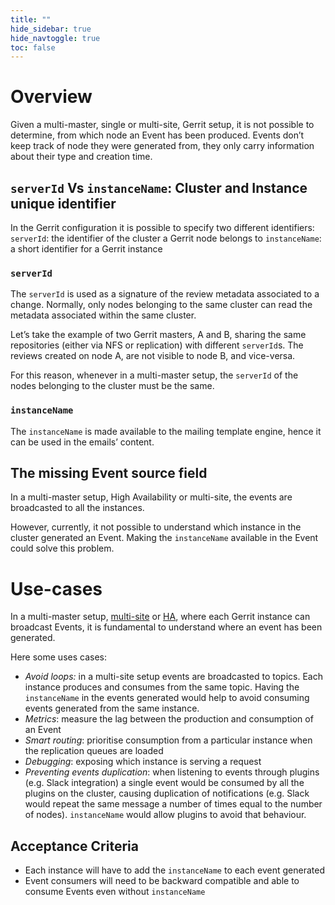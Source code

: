 ```yaml
---
title: ""
hide_sidebar: true
hide_navtoggle: true
toc: false
---
```


# Overview

Given a multi-master, single or multi-site, Gerrit setup, it is not possible to
determine, from which node an Event has been produced.
Events don’t keep track of node they were generated from, they only carry
information about their type and creation time.

## `serverId` Vs `instanceName`: Cluster and Instance unique identifier

In the Gerrit configuration it is possible to specify two different identifiers:
`serverId`: the identifier of the cluster a Gerrit node belongs to
`instanceName`: a short identifier for a Gerrit instance

### `serverId`

The `serverId` is used as a signature of the review metadata associated to a change.
Normally, only nodes belonging to the same cluster can read the metadata associated
within the same cluster.

Let’s take the example of two Gerrit masters, A and B, sharing the same repositories
(either via NFS or replication) with different `serverId`s. The reviews created
on node A, are not visible to node B, and vice-versa.

For this reason, whenever in a multi-master setup, the `serverId` of the nodes
belonging to the cluster must be the same.

### `instanceName`

The `instanceName` is made available to the mailing template engine, hence it can
be used in the emails’ content.

## The missing Event source field

In a multi-master setup, High Availability or multi-site, the events are broadcasted
to all the instances.

However, currently, it not possible to understand which instance in the cluster
generated an Event. Making the `instanceName` available in the Event could solve
this problem.

# Use-cases

In a multi-master setup, [multi-site](https://gerrit.googlesource.com/plugins/multi-site/)
or [HA](https://gerrit.googlesource.com/plugins/high-availability/),
where each Gerrit instance can broadcast Events, it is fundamental to understand
where an event has been generated.

Here some uses cases:

* _Avoid loops:_ in a multi-site setup events are broadcasted to topics. Each
instance produces and consumes from the same topic. Having the `instanceName` in
the events generated would help to avoid consuming events generated from the same instance.
* _Metrics_: measure the lag between the production and consumption of an Event
* _Smart routing_: prioritise consumption from a particular instance when the
replication queues are loaded
* _Debugging_: exposing which instance is serving a request
* _Preventing events duplication_: when listening to events through plugins
(e.g. Slack integration) a single event would be consumed by all the plugins on
the cluster, causing duplication of notifications (e.g. Slack would repeat the same
message a number of times equal to the number of nodes).
`instanceName` would allow plugins to avoid that behaviour.

## <a id="acceptance-criteria"> Acceptance Criteria

* Each instance will have to add the `instanceName` to each event generated
* Event consumers will need to be backward compatible and able to consume Events
even without `instanceName`
